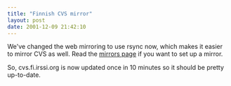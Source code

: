 ```yaml
---
title: "Finnish CVS mirror"
layout: post
date: 2001-12-09 21:42:10
---
```

We've changed the web mirroring to use rsync now, which makes it easier
to mirror CVS as well. Read the [mirrors page](/historical/mirrors) if
you want to set up a mirror.

So, cvs.fi.irssi.org is now updated once in 10 minutes so it should be
pretty up-to-date.

